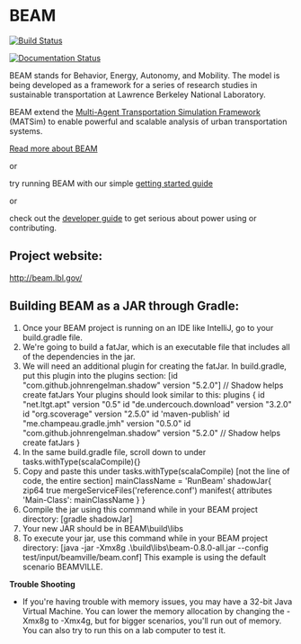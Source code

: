 # BEAM

[![Build Status](https://beam-ci.tk/job/master/badge/icon)](https://beam-ci.tk/job/master/)

[![Documentation Status](https://readthedocs.org/projects/beam/badge/?version=latest)](http://beam.readthedocs.io/en/latest/?badge=latest)

BEAM stands for Behavior, Energy, Autonomy, and Mobility. The model is being developed as a framework for a series of research studies in sustainable transportation at Lawrence Berkeley National Laboratory.  

BEAM extend the [Multi-Agent Transportation Simulation Framework](https://github.com/matsim-org/matsim) (MATSim) to enable powerful and scalable analysis of urban transportation systems.

[Read more about BEAM](http://beam.readthedocs.io/en/latest/about.html) 

or 

try running BEAM with our simple [getting started guide](http://beam.readthedocs.io/en/latest/users.html#getting-started) 

or  

check out the [developer guide](http://beam.readthedocs.io/en/latest/developers.html) to get serious about power using or contributing.

## Project website: 
http://beam.lbl.gov/


## Building BEAM as a JAR through Gradle:
1. Once your BEAM project is running on an IDE like IntelliJ, go to your build.gradle file.
2. We're going to build a fatJar, which is an executable file that includes all of the dependencies in the jar. 
3. We will need an additional plugin for creating the fatJar. In build.gradle, put this plugin into the plugins section:
[id "com.github.johnrengelman.shadow" version "5.2.0"] // Shadow helps create fatJars
Your plugins should look similar to this: 
plugins {
    id "net.ltgt.apt" version "0.5"
    id "de.undercouch.download" version "3.2.0"
    id "org.scoverage" version "2.5.0"
    id 'maven-publish'
    id "me.champeau.gradle.jmh" version "0.5.0"
    id "com.github.johnrengelman.shadow" version "5.2.0" // Shadow helps create fatJars
}
4. In the same build.gradle file, scroll down to under tasks.withType(scalaCompile){}
5. Copy and paste this under tasks.withType(scalaCompile) [not the line of code, the entire section]
mainClassName = 'RunBeam'
shadowJar{
    zip64 true
    mergeServiceFiles('reference.conf')
    manifest{
        attributes 'Main-Class': mainClassName
    }
}
6. Compile the jar using this command while in your BEAM project directory:
    [gradle shadowJar]
7. Your new JAR should be in BEAM\build\libs
8. To execute your jar, use this command while in your BEAM project directory:
 [java -jar -Xmx8g .\build\libs\beam-0.8.0-all.jar --config test/input/beamville/beam.conf]
 This example is using the default scenario BEAMVILLE. 
 
 
 **Trouble Shooting**
 - If you're having trouble with memory issues, you may have a 32-bit Java Virtual Machine. You can lower the memory allocation by changing the -Xmx8g to -Xmx4g, but for bigger scenarios, you'll run out of memory. You can also try to run this on a lab computer to test it. 

